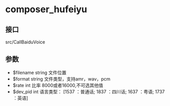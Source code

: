 # composer_hufeiyu

## 接口
src/CallBaiduVoice

## 参数 
 - $filename string 文件位置
 - $format string 文件类型，支持amr，wav，pcm
 - $rate int 比率 8000或者16000,不可选其他值
 - $dev_pid int 语言类型：
[1537 ：普通话;
1837 ：四川话;
1637 ：粤语;
1737 ：英语]
